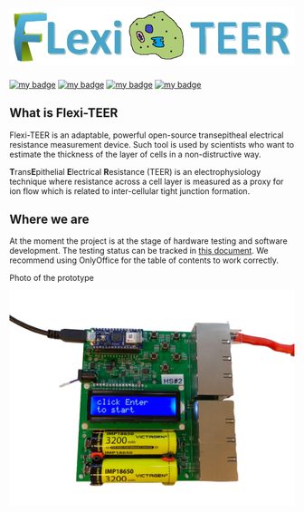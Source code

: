 # ![](docs/images/logo_transparent.png)

[![my badge](https://badgen.net/badge/Website/GitBuilding/red?icon=firefox)](https://mdanderson03.github.io/Flexi-TEER/)
[![my badge](https://badgen.net/badge/Hardware/OSHWlab/blue?icon=atom)](https://oshwlab.com/md.anderson03/flexi-teer)
[![my badge](https://badgen.net/badge/Status/Working_on_MVP/yellow?icon=codeclimate)](https://github.com/mdanderson03/Flexi-TEER/commits/main)
[![my badge](https://badgen.net/badge/Updates/Experiment.com/green?icon=rss)](https://experiment.com/projects/trans-epithelial-electrical-resistance-teer-device-to-study-the-circadian-rhythms-of-intestinal-barrier-function)

## What is Flexi-TEER

Flexi-TEER is an adaptable, powerful open-source transepitheal electrical resistance measurement device. Such tool is used by scientists who want to estimate the thickness of the layer of cells in a non-distructive way.

**T**rans**E**pithelial **E**lectrical **R**esistance (TEER) is an electrophysiology technique where resistance across a cell layer is measured as a proxy for ion flow which is related to inter-cellular tight junction formation.

## Where we are

At the moment the project is at the stage of hardware testing and software development. The testing status can be tracked in [this document](/Electronics/6_BringUp/FlexiTeer_BringUp_report.odt).
We recommend using OnlyOffice for the table of contents to work correctly.

Photo of the prototype

![TOP_View](/Electronics/6_BringUp/Images/TOP_View_No_BG.png)
